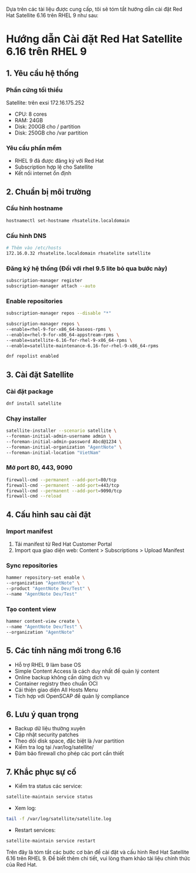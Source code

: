 Dựa trên các tài liệu được cung cấp, tôi sẽ tóm tắt hướng dẫn cài đặt Red Hat Satellite 6.16 trên RHEL 9 như sau:

# Hướng dẫn Cài đặt Red Hat Satellite 6.16 trên RHEL 9

## 1. Yêu cầu hệ thống

### Phần cứng tối thiểu
Satellite: trên exsi 172.16.175.252
- CPU: 8 cores 
- RAM: 24GB
- Disk: 200GB cho / partition
- Disk: 250GB cho /var partition

### Yêu cầu phần mềm
- RHEL 9 đã được đăng ký với Red Hat
- Subscription hợp lệ cho Satellite
- Kết nối internet ổn định

## 2. Chuẩn bị môi trường

### Cấu hình hostname
```bash
hostnamectl set-hostname rhsatelite.localdomain
```

### Cấu hình DNS
```bash
# Thêm vào /etc/hosts
172.16.0.32 rhsatelite.localdomain rhsatelite satellite
```

### Đăng ký hệ thống (Đối với rhel 9.5 lite bỏ qua bước này)
```bash
subscription-manager register
subscription-manager attach --auto
```

### Enable repositories
```bash
subscription-manager repos --disable "*"

subscription-manager repos \
--enable=rhel-9-for-x86_64-baseos-rpms \
--enable=rhel-9-for-x86_64-appstream-rpms \
--enable=satellite-6.16-for-rhel-9-x86_64-rpms \
--enable=satellite-maintenance-6.16-for-rhel-9-x86_64-rpms

dnf repolist enabled
```

## 3. Cài đặt Satellite

### Cài đặt package
```bash
dnf install satellite
```

### Chạy installer
```bash
satellite-installer --scenario satellite \
--foreman-initial-admin-username admin \
--foreman-initial-admin-password Abcd@1234 \
--foreman-initial-organization "AgentNote" \
--foreman-initial-location "VietNam"
```

### Mở port 80, 443, 9090
```bash
firewall-cmd --permanent --add-port=80/tcp
firewall-cmd --permanent --add-port=443/tcp 
firewall-cmd --permanent --add-port=9090/tcp
firewall-cmd --reload
```


## 4. Cấu hình sau cài đặt

### Import manifest
1. Tải manifest từ Red Hat Customer Portal
2. Import qua giao diện web: Content > Subscriptions > Upload Manifest

### Sync repositories
```bash
hammer repository-set enable \
--organization "AgentNote" \
--product "AgentNote Dev/Test" \
--name "AgentNote Dev/Test"
```

### Tạo content view
```bash
hammer content-view create \
--name "AgentNote Dev/Test" \
--organization "AgentNote"
```

## 5. Các tính năng mới trong 6.16

- Hỗ trợ RHEL 9 làm base OS
- Simple Content Access là cách duy nhất để quản lý content
- Online backup không cần dừng dịch vụ
- Container registry theo chuẩn OCI
- Cải thiện giao diện All Hosts Menu
- Tích hợp với OpenSCAP để quản lý compliance

## 6. Lưu ý quan trọng

- Backup dữ liệu thường xuyên
- Cập nhật security patches 
- Theo dõi disk space, đặc biệt là /var partition
- Kiểm tra log tại /var/log/satellite/
- Đảm bảo firewall cho phép các port cần thiết

## 7. Khắc phục sự cố

- Kiểm tra status các service:
```bash
satellite-maintain service status
```

- Xem log:
```bash 
tail -f /var/log/satellite/satellite.log
```

- Restart services:
```bash
satellite-maintain service restart
```

Trên đây là tóm tắt các bước cơ bản để cài đặt và cấu hình Red Hat Satellite 6.16 trên RHEL 9. Để biết thêm chi tiết, vui lòng tham khảo tài liệu chính thức của Red Hat.
